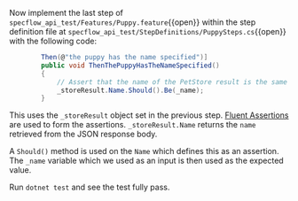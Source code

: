 Now implement the last step of `specflow_api_test/Features/Puppy.feature`{{open}} within the step definition file at `specflow_api_test/StepDefinitions/PuppySteps.cs`{{open}} with
the following code:

```csharp
        Then(@"the puppy has the name specified")]
        public void ThenThePuppyHasTheNameSpecified()
        {
            // Assert that the name of the PetStore result is the same as the one set
            _storeResult.Name.Should().Be(_name);
        }
```

This uses the `_storeResult` object set in the previous step. [Fluent Assertions](https://www.fluentassertions.com/) are used to form the assertions. 
`_storeResult.Name` returns the `name` retrieved from the JSON response body.

A `Should()` method is used on the `Name` which defines this as an assertion. The `_name` variable which we used as an input is then used as the expected value.

Run `dotnet test` and see the test fully pass.
